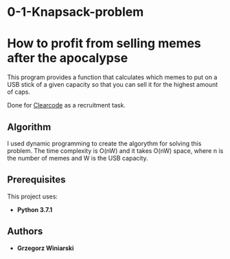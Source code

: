 # 0-1-Knapsack-problem

# How to profit from selling memes after the apocalypse

This program provides a function that calculates which memes to put on a USB stick of a given capacity so that you can sell it for the highest amount of caps.

Done for [Clearcode](https://clearcode.pl/) as a recruitment task.

## Algorithm

I used dynamic programming to create the algorythm for solving this problem.
The time complexity is O(nW) and it takes O(nW) space, where n is the number of memes and W is the USB capacity.

## Prerequisites

This project uses:
* **Python 3.7.1**

## Authors

* **Grzegorz Winiarski**  
